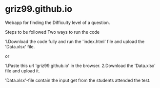 # griz99.github.io
Webapp for finding the Difficulty level of a question.

Steps to be followed
Two ways to run the code

1.Download the code fully and run the 'index.html' file and upload the 'Data.xlsx' file.

or

1.Paste this url 'griz99.github.io' in the browser.
2.Download the 'Data.xlsx' file and upload it.

'Data.xlsx'-file contain the input get from the students attended the test.
